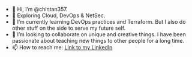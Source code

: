 - 👋 Hi, I’m @chintan357.
- 👀 Exploring Cloud, DevOps & NetSec.
- 🌱 I’m currently learning DevOps practices and Terraform. But I also do other stuff on the side to serve my future self.
- 💞️ I’m looking to collaborate on unique and creative things. I have been passionate about teaching new things to other people for a long time.
- 📫 How to reach me: [Link to my LinkedIn](https://www.linkedin.com/in/chintan357/)


<!---
chintan357/chintan357 is a ✨ special ✨ repository because its `README.md` (this file) appears on your GitHub profile.
You can click the Preview link to take a look at your changes.
--->
